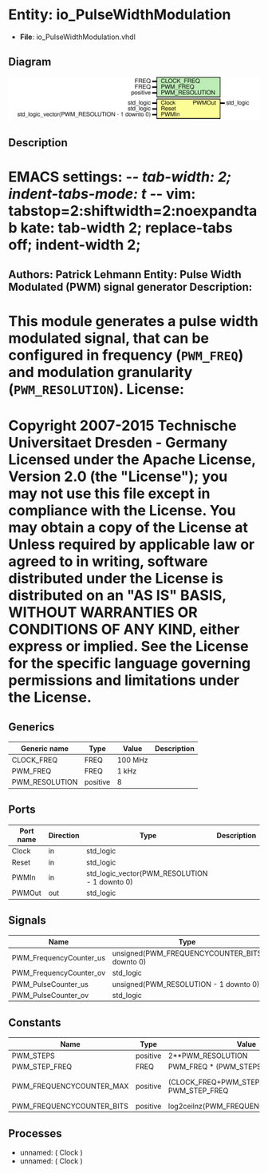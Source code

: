 # Entity: io_PulseWidthModulation

- **File**: io_PulseWidthModulation.vhdl
## Diagram

![Diagram](io_PulseWidthModulation.svg "Diagram")
## Description

EMACS settings: -*-  tab-width: 2; indent-tabs-mode: t -*-
vim: tabstop=2:shiftwidth=2:noexpandtab
kate: tab-width 2; replace-tabs off; indent-width 2;
=============================================================================
Authors:				 	Patrick Lehmann
Entity:				 	Pulse Width Modulated (PWM) signal generator
Description:
-------------------------------------
This module generates a pulse width modulated signal, that can be configured
in frequency (``PWM_FREQ``) and modulation granularity (``PWM_RESOLUTION``).
License:
=============================================================================
Copyright 2007-2015 Technische Universitaet Dresden - Germany
Licensed under the Apache License, Version 2.0 (the "License");
you may not use this file except in compliance with the License.
You may obtain a copy of the License at
Unless required by applicable law or agreed to in writing, software
distributed under the License is distributed on an "AS IS" BASIS,
WITHOUT WARRANTIES OR CONDITIONS OF ANY KIND, either express or implied.
See the License for the specific language governing permissions and
limitations under the License.
=============================================================================
## Generics

| Generic name   | Type     | Value   | Description |
| -------------- | -------- | ------- | ----------- |
| CLOCK_FREQ     | FREQ     | 100 MHz |             |
| PWM_FREQ       | FREQ     | 1 kHz   |             |
| PWM_RESOLUTION | positive | 8       |             |
## Ports

| Port name | Direction | Type                                          | Description |
| --------- | --------- | --------------------------------------------- | ----------- |
| Clock     | in        | std_logic                                     |             |
| Reset     | in        | std_logic                                     |             |
| PWMIn     | in        | std_logic_vector(PWM_RESOLUTION - 1 downto 0) |             |
| PWMOut    | out       | std_logic                                     |             |
## Signals

| Name                    | Type                                         | Description |
| ----------------------- | -------------------------------------------- | ----------- |
| PWM_FrequencyCounter_us | unsigned(PWM_FREQUENCYCOUNTER_BITS downto 0) |             |
| PWM_FrequencyCounter_ov | std_logic                                    |             |
| PWM_PulseCounter_us     | unsigned(PWM_RESOLUTION - 1 downto 0)        |             |
| PWM_PulseCounter_ov     | std_logic                                    |             |
## Constants

| Name                      | Type     | Value                                            | Description            |
| ------------------------- | -------- | ------------------------------------------------ | ---------------------- |
| PWM_STEPS                 | positive |  2**PWM_RESOLUTION                               |                        |
| PWM_STEP_FREQ             | FREQ     |  PWM_FREQ * (PWM_STEPS - 1)                      |                        |
| PWM_FREQUENCYCOUNTER_MAX  | positive |  (CLOCK_FREQ+PWM_STEP_FREQ-1 Hz) / PWM_STEP_FREQ | division with round-up |
| PWM_FREQUENCYCOUNTER_BITS | positive |  log2ceilnz(PWM_FREQUENCYCOUNTER_MAX)            |                        |
## Processes
- unnamed: ( Clock )
- unnamed: ( Clock )

